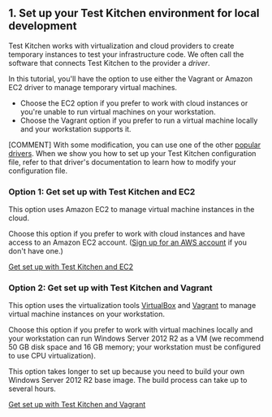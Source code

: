## 1. Set up your Test Kitchen environment for local development

Test Kitchen works with virtualization and cloud providers to create temporary instances to test your infrastructure code. We often call the software that connects Test Kitchen to the provider a _driver_.

In this tutorial, you'll have the option to use either the Vagrant or Amazon EC2 driver to manage temporary virtual machines.

* Choose the EC2 option if you prefer to work with cloud instances or you're unable to run virtual machines on your workstation.
* Choose the Vagrant option if you prefer to run a virtual machine locally and your workstation supports it.

[COMMENT] With some modification, you can use one of the other [popular drivers](https://docs.chef.io/kitchen.html#drivers). When we show you how to set up your Test Kitchen configuration file, refer to that driver's documentation to learn how to modify your configuration file.

### Option 1: Get set up with Test Kitchen and EC2

This option uses Amazon EC2 to manage virtual machine instances in the cloud.

Choose this option if you prefer to work with cloud instances and have access to an Amazon EC2 account. ([Sign up for an AWS account](http://aws.amazon.com) if you don't have one.)

<a class="button radius" href="/local-development/windows/get-set-up/get-set-up-ec2/">Get set up with Test Kitchen and EC2</a>

### Option 2: Get set up with Test Kitchen and Vagrant

This option uses the virtualization tools [VirtualBox](https://www.virtualbox.org) and [Vagrant](https://www.vagrantup.com) to manage virtual machine instances on your workstation.

Choose this option if you prefer to work with virtual machines locally and your workstation can run Windows Server 2012 R2 as a VM (we recommend 50 GB disk space and 16 GB memory; your workstation must be configured to use CPU virtualization).

This option takes longer to set up because you need to build your own Windows Server 2012 R2 base image. The build process can take up to several hours.

<a class="button radius" href="/local-development/windows/get-set-up/get-set-up-vagrant/">Get set up with Test Kitchen and Vagrant</a>
